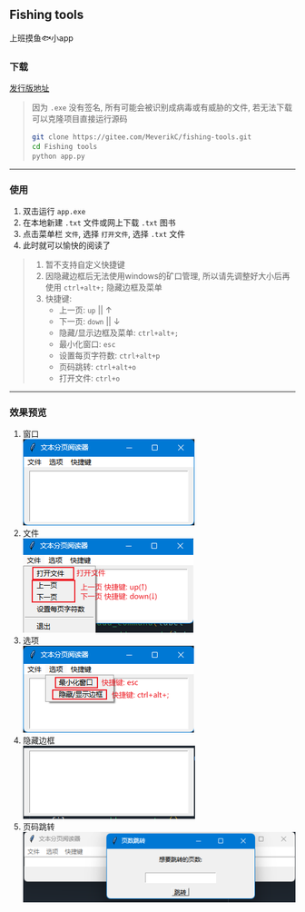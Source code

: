 ## Fishing tools
上班摸鱼🐟小app

### 下载
[发行版地址](https://gitee.com/MeverikC/fishing-tools/releases/tag/v1.0-master) <br>
> 因为 `.exe` 没有签名, 所有可能会被识别成病毒或有威胁的文件, 若无法下载可以克隆项目直接运行源码
> ```bash
> git clone https://gitee.com/MeverikC/fishing-tools.git
> cd Fishing tools
> python app.py
> ```

---

### 使用
1. 双击运行 `app.exe`
2. 在本地新建 `.txt` 文件或网上下载 `.txt` 图书
3. 点击菜单栏 `文件`, 选择 `打开文件`, 选择 `.txt` 文件
4. 此时就可以愉快的阅读了
> 1. 暂不支持自定义快捷键
> 2. 因隐藏边框后无法使用windows的矿口管理, 所以请先调整好大小后再使用 `ctrl+alt+;` 隐藏边框及菜单
> 3. 快捷键: 
>    * 上一页: `up` || ↑
>    * 下一页: `down` || ↓
>    * 隐藏/显示边框及菜单: `ctrl+alt+;`
>    * 最小化窗口: `esc`
>    * 设置每页字符数: `ctrl+alt+p`
>    * 页码跳转: `ctrl+alt+o`
>    * 打开文件: `ctrl+o`

---
### 效果预览
1. 窗口 <br>
![](./static/images/home.png)
2. 文件 <br>
![](./static/images/file.png)
3. 选项 <br>
![](./static/images/option.png)
4. 隐藏边框 <br>
![](./static/images/hide-border.png)
5. 页码跳转
![](./static/images/page_jump.png)
